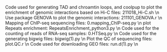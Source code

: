 Code used for generating TAD and chroamtin loops, and coolpup to plot the enrichment of genomic interactions based on Hi-C files: 211018_Hi-C.sh \n
Use package GENOVA to plot the genomic interactions: 211101_GENOVA.r \n
Mapping of ChIP-seq sequencing files: 0.mapping_ChIP-seq.py \n
plot Repeats enrichment: RepeatsEnrichment_python3.py \n
Code used for the counting of reads of RNA-seq samples: 0.HTSeq.py \n
Code used for the generating bigwig files: bigwig(1).py \n
Plot the QC of sequencing files: plot.QC.r \n
Code used for downloading GEO files: run.d(1).py \n
